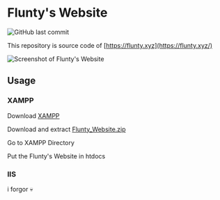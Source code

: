 # Flunty's Website


![GitHub last commit](https://img.shields.io/github/last-commit/Fluntyy/fluntywebsite?color=%234A6B82&label=Last%20commit%3A&logo=Flunty&logoColor=%23FFF)

This repository is source code of [https://flunty.xyz](https://flunty.xyz/)

![Screenshot of Flunty's Website](https://i.imgur.com/X7VNhmD.jpeg)

## Usage

### XAMPP
Download [XAMPP](https://www.apachefriends.org/download.html)

Download and extract [Flunty_Website.zip](https://github.com/Fluntyy/fluntywebsite/releases/download/Release/Flunty_Website.zip)

Go to XAMPP Directory

Put the Flunty's Website in htdocs

### IIS
i forgor 💀
